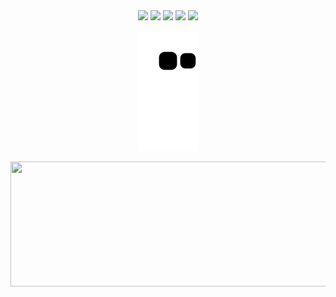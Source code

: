 <div align="center">
 
 <img height= "100" src="https://media1.giphy.com/media/cir51mJcAxKe5jnWww/200w.webp?cid=ecf05e47cm24rsv758ig4s5c0leg7wwuft9hn0lvs170mmwd&rid=200w.webp&ct=g">
 <img height= "100" src="https://media2.giphy.com/media/xT5LMOXUwubrGILsKA/giphy.gif?cid=ecf05e47tbgc5iab86tc5xz5mab2d591o4tuz6p6jtk48kbm&rid=giphy.gif&ct=g">
  <img height= "100" src="https://media3.giphy.com/media/ViaqlyyNZGMyA/giphy.gif?cid=ecf05e4791rjpsr7ujlt34vyeqmbvhkukbtv8ycjb9y13hpl&rid=giphy.gif&ct=g">
 <img height= "100" src="https://media3.giphy.com/media/2dmiD02aM9zX3Gw2oS/giphy.gif?cid=ecf05e47j8keogv9x55tbrhn55wpngigdt9iqdhkbq3qc33j&rid=giphy.gif&ct=g">
 <img height= "100" src="https://media2.giphy.com/media/f5MhOzuHyJU4kWqvsj/giphy.gif?cid=ecf05e47m6b3q5sta1zehx0kby7bbkm29czn9jxmw20ic40c&rid=giphy.gif&ct=g">
 
   

  
 

![snake gif](https://github.com/vitoria2002campos/vitoria2002campos/blob/output/github-contribution-grid-snake.svg)

 <img border-radius="30" width="900" height="200" src="https://media4.giphy.com/media/SUcnmocyRKkfSil9xd/giphy.gif?cid=ecf05e471hvj58wo1am6ydek1678optlrvgp8roywm7am432&rid=giphy.gif&ct=g">
